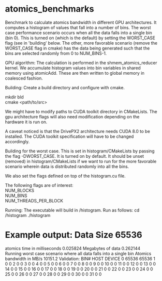 # atomics_benchmarks
Benchmark to calculate atomics bandwidth in different GPU architectures. 
It computes a histogram of values that fall into a number of bins. 
The worst case performance scenario occurs when all the data falls into
a single bin (bin 0). This is turned on (which is the default) by setting the WORST_CASE flag (see in 'building' below. The other, more favorable scenario (remove the WORST_CASE flag in cmake) has the data being generated such that the bins are selected randomly from 0 to NUM_BINS-1. 

GPU algorithm:
The calculation is performed in the shmem_atomics_reducer kernel. We accumulate histogram values into bin variables in shared memory using atomicAdd. These are then written to global memory in coalesced fashion.


Building:
Create a build directory and configure with cmake.

mkdir bld <br>
cmake \<path\/to\/src\>

We might have to modify paths to CUDA toolkit directory in CMakeLists. The gpu architecture flags will also need modification depending on the hardware it is run on. 

A caveat noticed is that the DrivePX2 architecture needs CUDA 8.0 to be installed. The CUDA toolkit specification will have to be changed accordingly.

Building for the worst case. This is set in histogram/CMakeLists by passing the flag -DWORST_CASE. It is turned on by default. It should be unset (removed) in histogram/CMakeLists if we want to run for the more favorable scenario wherein data is distributed randomly into all the bins. 

We also set the flags defined on top of the histogram.cu file. 

The following flags are of interest: <br>
NUM_BLOCKS <br>
NUM_BINS   <br> 
NUM_THREADS_PER_BLOCK <br>


Running:
The executable will build in <build-dir>/histogram.
Run as follows:
cd <build-dir>/histogram
./histogram

Example output:
Data Size 65536
======================================
atomics time in milliseconds 0.025824
Megabytes of data 0.262144
Running worst case scenario where all data falls into a single bin 
Atomics bandwidth in MB/s 10151.2
Validation: 
BIN#   HOST   DEVICE
   0  65536   65536
   1      0       0
   2      0       0
   3      0       0
   4      0       0
   5      0       0
   6      0       0
   7      0       0
   8      0       0
   9      0       0
  10      0       0
  11      0       0
  12      0       0
  13      0       0
  14      0       0
  15      0       0
  16      0       0
  17      0       0
  18      0       0
  19      0       0
  20      0       0
  21      0       0
  22      0       0
  23      0       0
  24      0       0
  25      0       0
  26      0       0
  27      0       0
  28      0       0
  29      0       0
  30      0       0
  31      0       0



 



